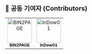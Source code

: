## 👥 공동 기여자 (Contributors)

<table>
  <tr>
    <td align="center">
      <a href="https://github.com/BIN2PAGE">
        <img src="https://avatars.githubusercontent.com/BIN2PAGE" width="80px;" alt="BIN2PAGE" />
        <br /><sub><b>BIN2PAGE</b></sub>
      </a>
    </td>
    <td align="center">
      <a href="https://github.com/InDow01">
        <img src="https://avatars.githubusercontent.com/InDow01" width="80px;" alt="InDow01" />
        <br /><sub><b>InDow01</b></sub>
      </a>
    </td>
  </tr>
</table>
